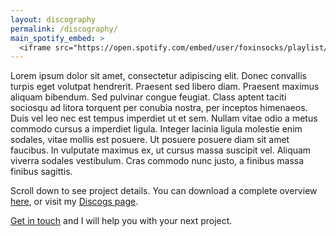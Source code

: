 ```yaml
---
layout: discography
permalink: /discography/
main_spotify_embed: >
  <iframe src="https://open.spotify.com/embed/user/foxinsocks/playlist/2WOVrNg2dGuE1iJwoq5hrt" width="300" height="380" frameborder="0" allowtransparency="true"></iframe>
---
```

Lorem ipsum dolor sit amet, consectetur adipiscing elit. Donec convallis turpis eget volutpat hendrerit. Praesent sed libero diam. Praesent maximus aliquam bibendum. Sed pulvinar congue feugiat. Class aptent taciti sociosqu ad litora torquent per conubia nostra, per inceptos himenaeos. 
Duis vel leo nec est tempus imperdiet ut et sem. Nullam vitae odio a metus commodo cursus a imperdiet ligula. Integer lacinia ligula molestie enim sodales, vitae mollis est posuere. Ut posuere posuere diam sit amet faucibus. In vulputate maximus ex, ut cursus massa suscipit vel. Aliquam viverra sodales vestibulum. Cras commodo nunc justo, a finibus massa finibus sagittis.

Scroll down to see project details. You can download a complete overview [here](assets/cv/GijsvanKloosterCVM.pdf), or visit my [Discogs page](https://www.discogs.com/artist/413565-Gijs-Van-Klooster?sort=year%2Cdesc&limit=50&filter_anv=0&type=Credits&layout=med).

[Get in touch](mailto:gijs@redhouse.nl) and I will help you with your next project.